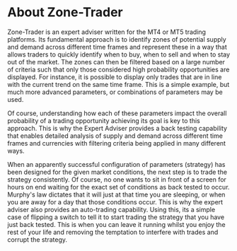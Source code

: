 # About Zone-Trader

Zone-Trader is an expert adviser written for the MT4 or MT5 trading platforms. Its fundamental approach is to identify zones of potential supply and demand across different time frames and represent these in a way that allows traders to quickly identify when to buy, when to sell and when to stay out of the market. The zones can then be filtered based on a large number of criteria such that only those considered high probability opportunities are displayed. For instance, it is possible to display only trades that are in line with the current trend on the same time frame. This is a simple example, but much more advanced parameters, or combinations of parameters may be used.

Of course, understanding how each of these parameters impact the overall probability of a trading opportunity achieving its goal is key to this approach. This is why the Expert Adviser  provides a back testing capability that enables detailed analysis of supply and demand across different time frames and currencies with filtering criteria being applied in many different ways.

When an apparently successful configuration of parameters (strategy) has been designed for the given market conditions, the next step is to trade the strategy consistently. Of course, no one wants to sit in front of a screen for hours on end waiting for the exact set of conditions as back tested to occur. Murphy's law dictates that it will just at that time you are sleeping, or when you are away for a day that those conditions occur. This is why the expert adviser also provides an auto-trading capability. Using this, its a simple case of flipping a switch to tell it to start trading the strategy that you have just back tested. This is when you can leave it running whilst you enjoy the rest of your life and removing the temptation to interfere with trades and corrupt the strategy.
